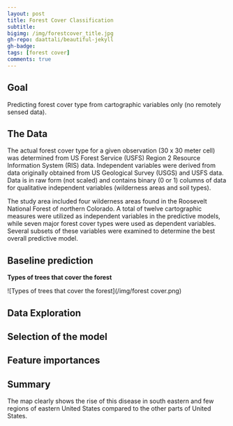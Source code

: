```yaml
---
layout: post
title: Forest Cover Classification
subtitle: 
bigimg: /img/forestcover_title.jpg
gh-repo: daattali/beautiful-jekyll
gh-badge: 
tags: [forest cover]
comments: true
---
```

## Goal
  Predicting forest cover type from cartographic variables only
	(no remotely sensed data).

## The Data
  The actual forest cover type for a given observation (30 x 30 meter cell) 
  was determined from US Forest Service (USFS) Region 2 Resource Information System 
	(RIS) data.  Independent variables were derived from data originally obtained from 
  US Geological Survey (USGS) and USFS data.  Data is in raw form (not scaled) and contains
	binary (0 or 1) columns of data for qualitative independent variables (wilderness areas and soil types).
  
  The study area included four wilderness areas found in 
	the Roosevelt National Forest of northern Colorado.  A total 
	of twelve cartographic measures were utilized as independent 
	variables in the predictive models, while seven major forest 
	cover types were used as dependent variables.  Several subsets 
	of these variables were examined to determine the best overall 
	predictive model. 
  
## Baseline prediction
**Types of trees that cover the forest**

![Types of trees that cover the forest](/img/forest cover.png)

## Data Exploration

## Selection of the model

## Feature importances

## Summary

The map clearly shows the rise of this disease in south eastern and few regions of eastern United States compared to the other parts of United States. 
